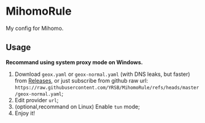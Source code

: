 # MihomoRule
My config for Mihomo.
## Usage
**Recommand using system proxy mode on Windows.**
1. Download `geox.yaml` or `geox-normal.yaml` (with DNS leaks, but faster) from [Releases](https://github.com/YRSB/MihomoRule/releases), or just subscribe from github raw url: `https://raw.githubusercontent.com/YRSB/MihomoRule/refs/heads/master/geox-normal.yaml`;
2. Edit provider `url`;
3. (optional,recommand on Linux) Enable `tun` mode;
4. Enjoy it!

